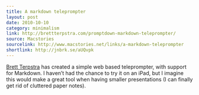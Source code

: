```yaml
---
title: A markdown teleprompter
layout: post
date: 2010-10-10
category: minimalism
link: http://brettterpstra.com/promptdown-markdown-teleprompter/
source: Macstories
sourcelink: http://www.macstories.net/links/a-markdown-teleprompter
shortlink: http://jnbrk.se/aUQvpk
---
```



[Brett Terpstra](http://brettterpstra.com) has created a simple web based teleprompter, with support for Markdown. I haven’t had the chance to try it on an iPad, but I imagine this would make a great tool when having smaller presentations (I can finally get rid of cluttered paper notes).